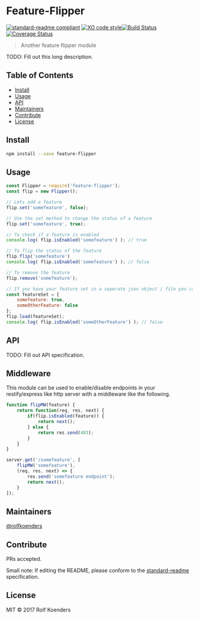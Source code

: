 # Feature-Flipper

[![standard-readme compliant](https://img.shields.io/badge/standard--readme-OK-green.svg?style=flat-square)](https://github.com/RichardLitt/standard-readme) [![XO code style](https://img.shields.io/badge/code_style-XO-5ed9c7.svg)](https://github.com/sindresorhus/xo)[![Build Status](https://travis-ci.org/rolfkoenders/feature-flipper.svg?branch=master)](https://travis-ci.org/rolfkoenders/feature-flipper)[![Coverage Status](https://coveralls.io/repos/github/rolfkoenders/feature-flipper/badge.svg?branch=master)](https://coveralls.io/github/rolfkoenders/feature-flipper?branch=master)


> Another feature flipper module

TODO: Fill out this long description.

## Table of Contents

- [Install](#install)
- [Usage](#usage)
- [API](#api)
- [Maintainers](#maintainers)
- [Contribute](#contribute)
- [License](#license)

## Install

```bash
npm install --save feature-flipper
```

## Usage

```js
const Flipper = require('feature-flipper');
const flip = new Flipper();

// Lets add a feature
flip.set('somefeature', false);

// Use the set method to change the status of a feature
flip.set('somefeature', true);

// To check if a feature is enabled
console.log( flip.isEnabled('somefeature') ); // true

// To flip the status of the feature
flip.flip('somefeature')
console.log( flip.isEnabled('somefeature') ); // false

// To remove the feature
flip.remove('somefeature');

// If you have your feature set in a seperate json object / file you can load them in
const featureSet = {
	somefeature: true,
	someOtherFeature: false
};
flip.load(featureSet);
console.log( flip.isEnabled('someOtherFeature') ); // false

```

## API
TODO: Fill out API specification.

## Middleware
This module can be used to enable/disable endpoints in your restify/express like http server with a middleware like the following.

```js
function flipMW(feature) {
	return function(req, res, next) {
		if(flip.isEnabled(feature)) {
			return next();
		} else {
			return res.send(403);
		}
	}
}

server.get('/somefeature', [
	flipMW('somefeature'),
	(req, res, next) => {
		res.send('somefeature endpoint');
		return next();
	}
]);
```

## Maintainers

[@rolfkoenders](https://github.com/rolfkoenders)

## Contribute

PRs accepted.

Small note: If editing the README, please conform to the [standard-readme](https://github.com/RichardLitt/standard-readme) specification.

## License

MIT © 2017 Rolf Koenders
